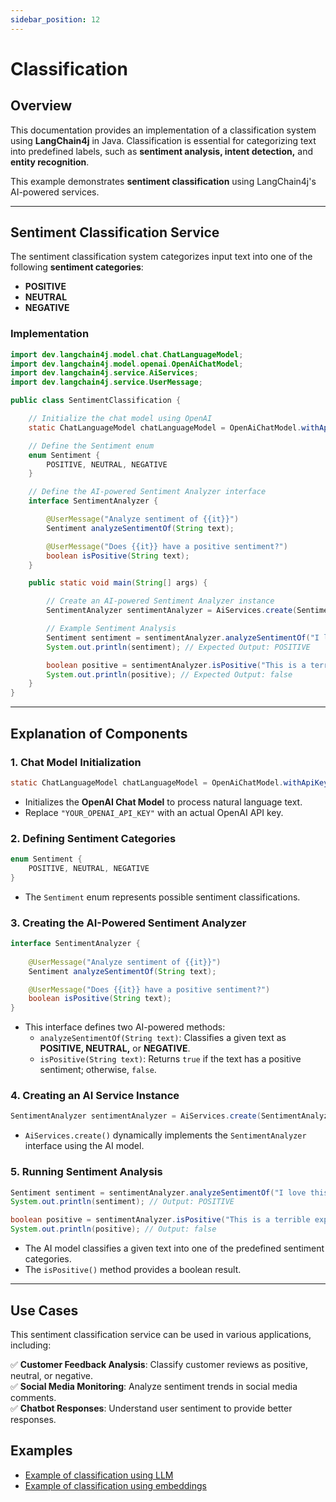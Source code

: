 ```yaml
---
sidebar_position: 12
---
```


# Classification

## **Overview**
This documentation provides an implementation of a classification system using **LangChain4j** in Java. Classification is essential for categorizing text into predefined labels, such as **sentiment analysis, intent detection,** and **entity recognition**.

This example demonstrates **sentiment classification** using LangChain4j's AI-powered services.

---

## **Sentiment Classification Service**
The sentiment classification system categorizes input text into one of the following **sentiment categories**:
- **POSITIVE**
- **NEUTRAL**
- **NEGATIVE**

### **Implementation**
```java
import dev.langchain4j.model.chat.ChatLanguageModel;
import dev.langchain4j.model.openai.OpenAiChatModel;
import dev.langchain4j.service.AiServices;
import dev.langchain4j.service.UserMessage;

public class SentimentClassification {

    // Initialize the chat model using OpenAI
    static ChatLanguageModel chatLanguageModel = OpenAiChatModel.withApiKey("YOUR_OPENAI_API_KEY");

    // Define the Sentiment enum
    enum Sentiment {
        POSITIVE, NEUTRAL, NEGATIVE
    }

    // Define the AI-powered Sentiment Analyzer interface
    interface SentimentAnalyzer {

        @UserMessage("Analyze sentiment of {{it}}")
        Sentiment analyzeSentimentOf(String text);

        @UserMessage("Does {{it}} have a positive sentiment?")
        boolean isPositive(String text);
    }

    public static void main(String[] args) {

        // Create an AI-powered Sentiment Analyzer instance
        SentimentAnalyzer sentimentAnalyzer = AiServices.create(SentimentAnalyzer.class, chatLanguageModel);

        // Example Sentiment Analysis
        Sentiment sentiment = sentimentAnalyzer.analyzeSentimentOf("I love this product!");
        System.out.println(sentiment); // Expected Output: POSITIVE

        boolean positive = sentimentAnalyzer.isPositive("This is a terrible experience.");
        System.out.println(positive); // Expected Output: false
    }
}
```

---

## **Explanation of Components**

### **1. Chat Model Initialization**
```java
static ChatLanguageModel chatLanguageModel = OpenAiChatModel.withApiKey("YOUR_OPENAI_API_KEY");
```
- Initializes the **OpenAI Chat Model** to process natural language text.
- Replace `"YOUR_OPENAI_API_KEY"` with an actual OpenAI API key.

### **2. Defining Sentiment Categories**
```java
enum Sentiment {
    POSITIVE, NEUTRAL, NEGATIVE
}
```
- The `Sentiment` enum represents possible sentiment classifications.

### **3. Creating the AI-Powered Sentiment Analyzer**
```java
interface SentimentAnalyzer {
    
    @UserMessage("Analyze sentiment of {{it}}")
    Sentiment analyzeSentimentOf(String text);

    @UserMessage("Does {{it}} have a positive sentiment?")
    boolean isPositive(String text);
}
```
- This interface defines two AI-powered methods:
    - `analyzeSentimentOf(String text)`: Classifies a given text as **POSITIVE, NEUTRAL,** or **NEGATIVE**.
    - `isPositive(String text)`: Returns `true` if the text has a positive sentiment; otherwise, `false`.

### **4. Creating an AI Service Instance**
```java
SentimentAnalyzer sentimentAnalyzer = AiServices.create(SentimentAnalyzer.class, chatLanguageModel);
```
- `AiServices.create()` dynamically implements the `SentimentAnalyzer` interface using the AI model.

### **5. Running Sentiment Analysis**
```java
Sentiment sentiment = sentimentAnalyzer.analyzeSentimentOf("I love this product!");
System.out.println(sentiment); // Output: POSITIVE

boolean positive = sentimentAnalyzer.isPositive("This is a terrible experience.");
System.out.println(positive); // Output: false
```
- The AI model classifies a given text into one of the predefined sentiment categories.
- The `isPositive()` method provides a boolean result.

---

## **Use Cases**
This sentiment classification service can be used in various applications, including:

✅ **Customer Feedback Analysis**: Classify customer reviews as positive, neutral, or negative.  
✅ **Social Media Monitoring**: Analyze sentiment trends in social media comments.  
✅ **Chatbot Responses**: Understand user sentiment to provide better responses.


## Examples

- [Example of classification using LLM](https://github.com/langchain4j/langchain4j-examples/blob/5c5fc14613101a84fe32b39200e30701fec45194/other-examples/src/main/java/OtherServiceExamples.java#L27)
- [Example of classification using embeddings](https://github.com/langchain4j/langchain4j-examples/blob/main/other-examples/src/main/java/embedding/classification/EmbeddingModelTextClassifierExample.java)
